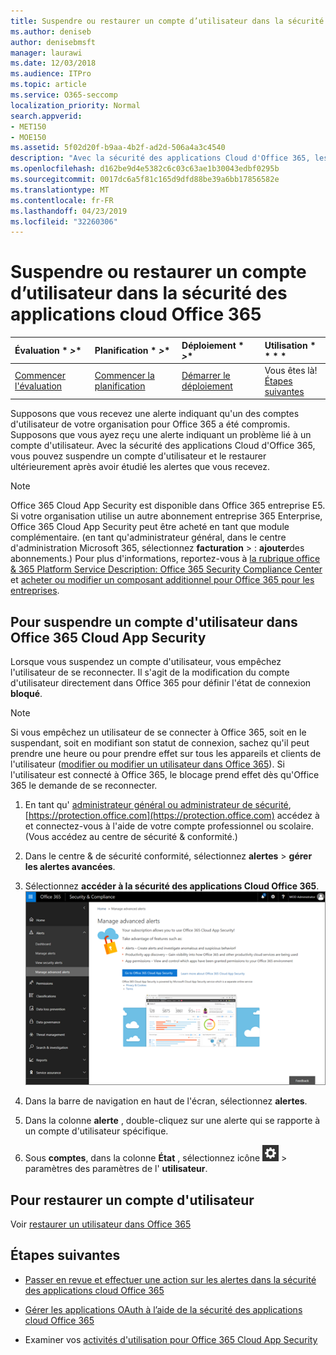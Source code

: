 ```yaml
---
title: Suspendre ou restaurer un compte d’utilisateur dans la sécurité des applications cloud Office 365
ms.author: deniseb
author: denisebmsft
manager: laurawi
ms.date: 12/03/2018
ms.audience: ITPro
ms.topic: article
ms.service: O365-seccomp
localization_priority: Normal
search.appverid:
- MET150
- MOE150
ms.assetid: 5f02d20f-b9aa-4b2f-ad2d-506a4a3c4540
description: "Avec la sécurité des applications Cloud d'Office 365, les actions de gouvernance que vous pouvez effectuer sont la suspension ou l'annulation de l'interruption d'un compte d'utilisateur. "
ms.openlocfilehash: d162be9d4e5382c6c03c63ae1b30043edbf0295b
ms.sourcegitcommit: 0017dc6a5f81c165d9dfd88be39a6bb17856582e
ms.translationtype: MT
ms.contentlocale: fr-FR
ms.lasthandoff: 04/23/2019
ms.locfileid: "32260306"
---
```

# <a name="suspend-or-restore-a-user-account-in-office-365-cloud-app-security"></a>Suspendre ou restaurer un compte d’utilisateur dans la sécurité des applications cloud Office 365

|Évaluation * *\>**|Planification * *\>**|Déploiement * *\>**|Utilisation * * * *|
|:-----|:-----|:-----|:-----|
|[Commencer l'évaluation](office-365-cas-overview.md) <br/> |[Commencer la planification](get-ready-for-office-365-cas.md) <br/> |[Démarrer le déploiement](turn-on-office-365-cas.md) <br/> |Vous êtes là!  <br/> [Étapes suivantes](#next-steps)<br/> |
   
Supposons que vous recevez une alerte indiquant qu'un des comptes d'utilisateur de votre organisation pour Office 365 a été compromis. Supposons que vous ayez reçu une alerte indiquant un problème lié à un compte d'utilisateur. Avec la sécurité des applications Cloud d'Office 365, vous pouvez suspendre un compte d'utilisateur et le restaurer ultérieurement après avoir étudié les alertes que vous recevez.
  
> [!NOTE]
> Office 365 Cloud App Security est disponible dans Office 365 entreprise E5. Si votre organisation utilise un autre abonnement entreprise 365 Enterprise, Office 365 Cloud App Security peut être acheté en tant que module complémentaire. (en tant qu'administrateur général, dans le centre d'administration Microsoft 365, sélectionnez **facturation** \> : **ajouter**des abonnements.) Pour plus d'informations, reportez-vous à [la rubrique office &amp; 365 Platform Service Description: Office 365 Security Compliance Center](https://technet.microsoft.com/en-us/library/dn933793.aspx) et [acheter ou modifier un composant additionnel pour Office 365 pour les entreprises](https://support.office.com/article/4e7b57d6-b93b-457d-aecd-0ea58bff07a6). 
  
## <a name="to-suspend-a-user-account-in-office-365-cloud-app-security"></a>Pour suspendre un compte d'utilisateur dans Office 365 Cloud App Security

Lorsque vous suspendez un compte d'utilisateur, vous empêchez l'utilisateur de se reconnecter. Il s'agit de la modification du compte d'utilisateur directement dans Office 365 pour définir l'état de connexion **bloqué**.
  
> [!NOTE]
> Si vous empêchez un utilisateur de se connecter à Office 365, soit en le suspendant, soit en modifiant son statut de connexion, sachez qu'il peut prendre une heure ou pour prendre effet sur tous les appareils et clients de l'utilisateur ([modifier ou modifier un utilisateur dans Office 365](https://support.office.com/article/42BB3F17-8F9D-4182-B434-5F1C8024E614#SingleUserPreview)). Si l'utilisateur est connecté à Office 365, le blocage prend effet dès qu'Office 365 le demande de se reconnecter. 
  
1. En tant qu' [administrateur général ou administrateur de sécurité](permissions-in-the-security-and-compliance-center.md), [https://protection.office.com](https://protection.office.com) accédez à et connectez-vous à l'aide de votre compte professionnel ou scolaire. (Vous accédez au centre de sécurité &amp; conformité.) 
    
2. Dans le centre &amp; de sécurité conformité, sélectionnez **alertes** \> **gérer les alertes avancées**.
    
3. Sélectionnez **accéder à la sécurité des applications Cloud Office 365**.<br>![Dans le centre &amp; de sécurité conformité, choisissez gérer les alertes avancées pour accéder à la sécurité des applications Cloud Office 365](media/958632d4-03e3-4ade-8e22-d5509db6fca7.png)<br>
  
4. Dans la barre de navigation en haut de l'écran, sélectionnez **alertes**.
    
5. Dans la colonne **alerte** , double-cliquez sur une alerte qui se rapporte à un compte d'utilisateur spécifique. 
    
6. Sous **comptes**, dans la colonne **État** , sélectionnez icône ![](media/e01b75cc-b28f-4b83-8f86-b1b13dc27ab2.png) \> paramètres des paramètres de l' **utilisateur**.
    
## <a name="to-restore-a-user-account"></a>Pour restaurer un compte d'utilisateur

Voir [restaurer un utilisateur dans Office 365](https://support.office.com/article/2c261e42-5dd1-48b0-845f-2a016d29cfc1)
  
## <a name="next-steps"></a>Étapes suivantes

- [Passer en revue et effectuer une action sur les alertes dans la sécurité des applications cloud Office 365](review-office-365-cas-alerts.md)
    
- [Gérer les applications OAuth à l’aide de la sécurité des applications cloud Office 365](manage-app-permissions-in-ocas.md)
    
- Examiner vos [activités d'utilisation pour Office 365 Cloud App Security](utilization-activities-for-ocas.md)
    

